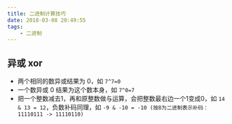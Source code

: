 ```yaml
---
title: 二进制计算技巧
date: 2018-03-08 20:49:55
tags:
    - 二进制
---
```


## 异或 xor

-   两个相同的数异或结果为 0，如 `7^7=0`
-   一个数异或 0 结果为这个数本身，如 `7^0=7`
-   把一个整数减去1，再和原整数做与运算，会把整数最右边一个1变成0，如 `14 & 13 = 12`，负数补码同理，如 `-9 & -10 = -10 (按8为二进制表示补码：11110111 -> 11110110)`
